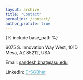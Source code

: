 ```yaml
---
layout: archive
title: "Contact"
permalink: /contact/
author_profile: true
---
```


{% include base_path %}

6075 S. Innovation Way West, 101D<br>
Mesa, AZ 85212, USA<br>

Email: sandesh.bhat@asu.edu

LinkedIn: [<font color="#52ADC8">DrSGBhat</font>](https://in.linkedin.com/in/mrsandeshbhat)

<!-- <embed src="https://www.linkedin.com/in/mrsandeshbhat" width="650" height="1800" type='application/pdf'> -->